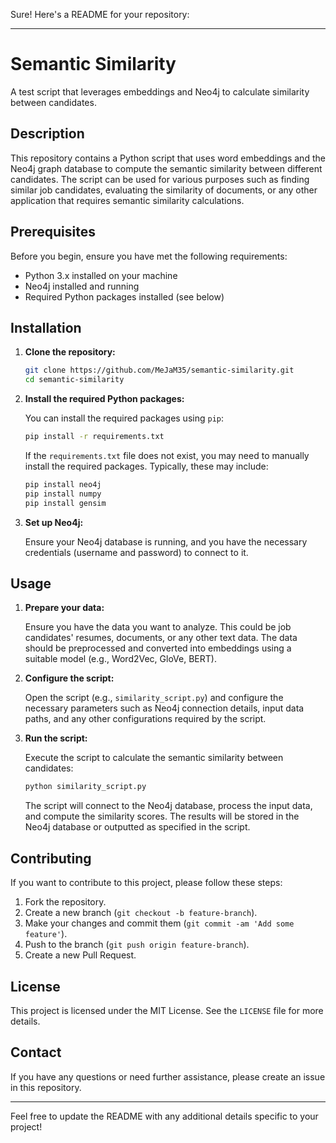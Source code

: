 Sure! Here's a README for your repository:

---

# Semantic Similarity

A test script that leverages embeddings and Neo4j to calculate similarity between candidates.

## Description

This repository contains a Python script that uses word embeddings and the Neo4j graph database to compute the semantic similarity between different candidates. The script can be used for various purposes such as finding similar job candidates, evaluating the similarity of documents, or any other application that requires semantic similarity calculations.

## Prerequisites

Before you begin, ensure you have met the following requirements:

- Python 3.x installed on your machine
- Neo4j installed and running
- Required Python packages installed (see below)

## Installation

1. **Clone the repository:**

   ```bash
   git clone https://github.com/MeJaM35/semantic-similarity.git
   cd semantic-similarity
   ```

2. **Install the required Python packages:**

   You can install the required packages using `pip`:

   ```bash
   pip install -r requirements.txt
   ```

   If the `requirements.txt` file does not exist, you may need to manually install the required packages. Typically, these may include:

   ```bash
   pip install neo4j
   pip install numpy
   pip install gensim
   ```

3. **Set up Neo4j:**

   Ensure your Neo4j database is running, and you have the necessary credentials (username and password) to connect to it.

## Usage

1. **Prepare your data:**

   Ensure you have the data you want to analyze. This could be job candidates' resumes, documents, or any other text data. The data should be preprocessed and converted into embeddings using a suitable model (e.g., Word2Vec, GloVe, BERT).

2. **Configure the script:**

   Open the script (e.g., `similarity_script.py`) and configure the necessary parameters such as Neo4j connection details, input data paths, and any other configurations required by the script.

3. **Run the script:**

   Execute the script to calculate the semantic similarity between candidates:

   ```bash
   python similarity_script.py
   ```

   The script will connect to the Neo4j database, process the input data, and compute the similarity scores. The results will be stored in the Neo4j database or outputted as specified in the script.

## Contributing

If you want to contribute to this project, please follow these steps:

1. Fork the repository.
2. Create a new branch (`git checkout -b feature-branch`).
3. Make your changes and commit them (`git commit -am 'Add some feature'`).
4. Push to the branch (`git push origin feature-branch`).
5. Create a new Pull Request.

## License

This project is licensed under the MIT License. See the `LICENSE` file for more details.

## Contact

If you have any questions or need further assistance, please create an issue in this repository.

---

Feel free to update the README with any additional details specific to your project!

